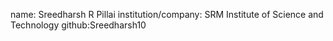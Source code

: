 name: Sreedharsh R Pillai
institution/company: SRM Institute of Science and Technology
github:Sreedharsh10
